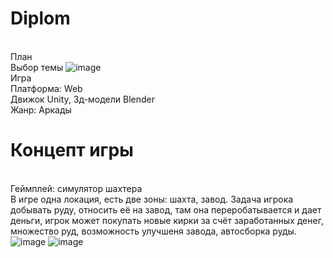# Diplom
<br>План
<br>Выбор темы
![image](https://github.com/ditclay/Diplom/assets/59621706/909a93e6-2553-4d13-85cd-83b4b29874b3)
<br> Игра
<br> Платформа: Web
<br> Движок Unity, 3д-модели Blender
<br> Жанр: Аркады
# Концепт игры
<br> Геймплей: симулятор шахтера
<br> В игре одна локация, есть две зоны: шахта, завод. Задача игрока добывать руду, относить её на завод, там она переробатывается и дает деньги, игрок может покупать новые кирки за счёт заработанных денег, множество руд, возможность улучшеня завода, автосборка руды.
![image](https://github.com/ditclay/Diplom/assets/59621706/1d2e3354-e624-425f-bd54-e786ba5e21dd)
![image](https://github.com/ditclay/Diplom/assets/59621706/e4bd6514-ad90-409f-a3ec-77a23f978531)



